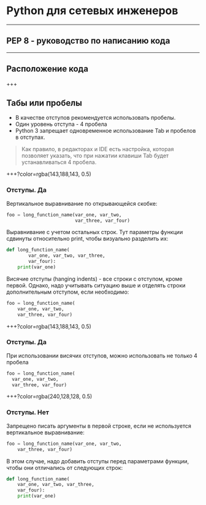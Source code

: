 # Python для сетевых инженеров 

---
## PEP 8 - руководство по написанию кода

---

## Расположение кода

+++
## Табы или пробелы

* В качестве отступов рекомендуется использовать пробелы.
* Один уровень отступа - 4 пробела
* Python 3 запрещает одновременное использование Tab и пробелов в отступах.

> Как правило, в редакторах и IDE есть настройка, которая позволяет указать, что при нажатии клавиши Tab будет устанавливаться 4 пробела.


+++?color=rgba(143,188,143, 0.5)

### Отступы. Да

Вертикальное выравнивание по открывающейся скобке:
```python
foo = long_function_name(var_one, var_two,
                         var_three, var_four)
```

Выравнивание с учетом остальных строк.
Тут параметры функции сдвинуты относительно print,
чтобы визуально разделить их:
```python
def long_function_name(
        var_one, var_two, var_three,
        var_four):
    print(var_one)
```

Висячие отступы (hanging indents) - все строки с отступом, кроме первой.
Однако, надо учитывать ситуацию выше
и отделять строки дополнительным отступом, если необходимо:
```python
foo = long_function_name(
    var_one, var_two,
    var_three, var_four)
```

+++?color=rgba(143,188,143, 0.5)


### Отступы. Да

При использовании висячих отступов, можно использовать не только 4 пробела
```python
foo = long_function_name(
  var_one, var_two,
  var_three, var_four)
```


+++?color=rgba(240,128,128, 0.5)

### Отступы. Нет

Запрещено писать аргументы в первой строке, если не используется вертикальное выравнивание:
```python
foo = long_function_name(var_one, var_two,
    var_three, var_four)
```

В этом случае, надо добавить отступы перед параметрами функции,
чтобы они отличались от следующих строк:
```python
def long_function_name(
    var_one, var_two, var_three,
    var_four):
    print(var_one)
```
